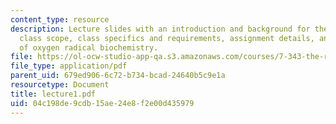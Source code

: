 ```yaml
---
content_type: resource
description: Lecture slides with an introduction and background for the course. Includes
  class scope, class specifics and requirements, assignment details, and a short overview
  of oxygen radical biochemistry.
file: https://ol-ocw-studio-app-qa.s3.amazonaws.com/courses/7-343-the-radical-consequences-of-respiration-reactive-oxygen-species-in-aging-and-disease-fall-2007/04c198de9cdb15ae24e8f2e00d435979_lecture1.pdf
file_type: application/pdf
parent_uid: 679ed906-6c72-b734-bcad-24640b5c9e1a
resourcetype: Document
title: lecture1.pdf
uid: 04c198de-9cdb-15ae-24e8-f2e00d435979
---
```

